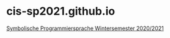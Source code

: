 # cis-sp2021.github.io
[Symbolische Programmiersprache Wintersemester 2020/2021](cis-sp2021.github.io)
